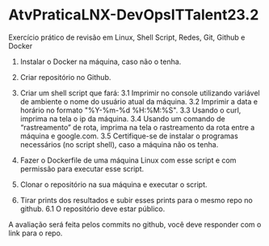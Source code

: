 # AtvPraticaLNX-DevOpsITTalent23.2

Exercício prático de revisão em Linux, Shell Script, Redes, Git, Github e Docker

1. Instalar o Docker na máquina, caso não o tenha.

2. Criar repositório no Github.

3. Criar um shell script que fará:
    3.1 Imprimir no console utilizando variável de ambiente o nome do usuário atual da máquina.
    3.2 Imprimir a data e horário no formato "%Y-%m-%d %H:%M:%S".
    3.3 Usando o curl, imprima na tela o ip da máquina.
    3.4 Usando um comando de “rastreamento” de rota, imprima na tela o rastreamento da rota entre a máquina e google.com.
    3.5 Certifique-se de instalar o programas necessários (no script shell), caso a máquina não os tenha.

4. Fazer o Dockerfile de uma máquina Linux com esse script e com permissão para executar esse script.

5. Clonar o repositório na sua máquina e executar o script.

6. Tirar prints dos resultados e subir esses prints para o mesmo repo no github.
    6.1 O repositório deve estar público.

A avaliação será feita pelos commits no github, você deve responder com o link para o repo.
